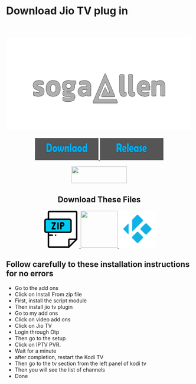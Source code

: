 
<h1>Download Jio TV plug in</h1> 


<h2 align="center">
  <br>
  <a href="https://github.com/nitingit7/sogallen"><img src="imahe_files/NEW_SOGALLEN_edited.png" height="250" width="500"></a>
</h2>

<p align="center">


   <a href="https://github.com/nitingit7/sogallen#download-these-files">
    <img src="imahe_files/downlaod_image.jpg" height="60" width="172">
  </a>
     <a href="https://github.com/nitingit7/sogallen/releases">
    <img src="imahe_files/realse_image.jpg" height="60" width="172">
  </a>

   </p>

<p align="center">


   <a href="https://github.com/nitingit7/sogallen/blob/dfc124aa8889ee273e872442604fc26c2a6e8e13/LICENSE">
    <img src="https://img.shields.io/github/license/botallen/repository.botallen?style=flat-square" height="45" width="150">
  </a>

   </p>

  <h2 align="center">Download These Files</h2>

  <p align="center">

  <span style="display: inline-block;">
     <a href="https://github.com/nitingit7/sogallen/releases/download/working_plugin/script.module.requests-2.27.1+matrix.1.zip">
    <img src="imahe_files/zip file logo.png" width="100" height="100">
  </a>
  <a href="https://github.com/nitingit7/sogallen/releases/download/working_plugin/plugin.video.jiotv-2.0.25.zip">
    <img src="https://raw.githubusercontent.com/botallen/plugin.video.jiotv/main/resources/icon.png" width="100" height="100">
  </a>
    <a href="https://github.com/nitingit7/sogallen/releases/download/working_plugin/kodi-19.5-Matrix-armeabi-v7a.apk">
    <img src="imahe_files/Kodi Logo.png" width="100" height="100">
  </a>
</span>
</p>

## Follow carefully to these installation instructions for no errors


- Go to the add ons
- Click on Install From zip file
- First, install the script module
- Then install jio tv plugin
- Go to my add ons
- Click on video add ons
- Click on Jio TV
- Login through Otp
- Then go to the setup
- Click on IPTV PVR.
- Wait for a minute
- after completion, restart the Kodi TV
- Then go to the tv section from the left panel of kodi tv
- Then you will see the list of channels
- Done

